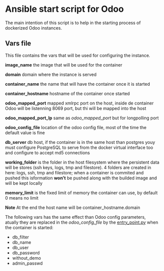 # Ansible start script for Odoo

The main intention of this script is to help in the starting process of dockerized Odoo instances.

## Vars file

This file contains the vars that will be used for configuring the instance.

**image_name** the image that will be used for the container

**domain** domain where the instance is served

**container_name** the name that will have the container once it is started

**container_hostname** hostname of the container once started

**odoo_mapped_port** mapped xmlrpc port on the host, inside de container Odoo will be listenning 8069 port, but thi will be mapped into the host

**odoo_mapped_port_lp** same as *odoo_mapped_port* but for longpolling port

**odoo_config_file** location of the odoo config file, most of the time the default value is fine

**db_server** db host, if the container is in the same host than postgres youy must configure PostgreSQL to serve from the docker virtual interface too and configure to accept md5 connections

**working_folder** is the folder in the host filesystem where the persistent data will be stores (ssh keys, logs, tmp and filestore). 4 folders are created in here: logs, ssh, tmp and filestore; when a container is commited and pushed this isformation **won't** be pushed along with the builded image and will be kept locally

**memory_limit** is the fixed limit of memory the container can use, by default 0 means no limit

**Note** At the end the host name will be container_hostname.domain

The following vars has the same effect than Odoo config parameters, atually they are replaced in the *odoo_config_file* by the [entry_point.py](https://github.com/Vauxoo/docker_entrypoint/blob/master/entry_point.py) when the container is started:
- db_filter
- db_name
- db_user
- db_password
- without_demo
- admin_passwd
